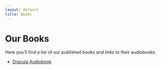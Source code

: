```yaml
---
layout: default
title: Books
---
```


# Our Books

Here you’ll find a list of our published books and links to their audiobooks.

- [Dracula Audiobook](/audiobooks/dracula.html)
